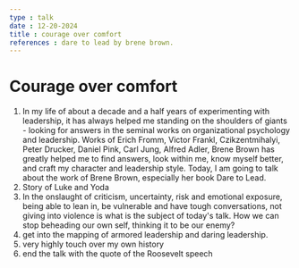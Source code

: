 ```yaml
---
type : talk
date : 12-20-2024
title : courage over comfort
references : dare to lead by brene brown.
---
```


# Courage over comfort

1. In my life of about a decade and a half years of experimenting with leadership, it has always helped me standing on the shoulders of giants - looking for answers in the seminal works on organizational psychology and leadership. Works of Erich Fromm, Victor Frankl, Czikzentmihalyi, Peter Drucker, Daniel Pink, Carl Jung, Alfred Adler, Brene Brown has greatly helped me to find answers, look within me, know myself better, and craft my character and leadership style. Today, I am going to talk about the work of Brene Brown, especially her book Dare to Lead.
2. Story of Luke and Yoda
3. In the onslaught of criticism, uncertainty, risk and emotional exposure, being able to lean in, be vulnerable and have tough conversations, not giving into violence is what is the subject of today's talk. How we can stop beheading our own self, thinking it to be our enemy?
4. get into the mapping of armored leadership and daring leadership.
5. very highly touch over my own history
6. end the talk with the quote of the Roosevelt speech